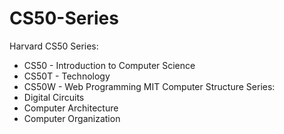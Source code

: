 # CS50-Series
Harvard CS50 Series:
- CS50 - Introduction to Computer Science
- CS50T - Technology
- CS50W - Web Programming
MIT Computer Structure Series:
- Digital Circuits
- Computer Architecture
- Computer Organization
